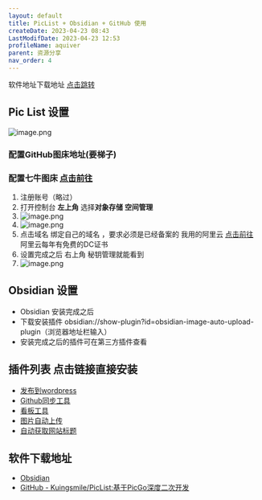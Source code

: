 ```yaml
---
layout: default
title: PicList + Obsidian + GitHub 使用
createDate: 2023-04-23 08:43
LastModifDate: 2023-04-23 12:53
profileName: aquiver
parent: 资源分享
nav_order: 4
---
```



软件地址下载地址 [点击跳转](#软件下载地址)
## Pic List 设置
![image.png](https://file.mbad.top/file/202304121036824.png)
### 配置GitHub图床地址(要梯子)

### 配置七牛图床 [点击前往](https://s.qiniu.com/EJvqiy)
1.  注册账号（略过）
2.  打开控制台 **左上角** 选择**对象存储**  **空间管理** 
3. ![image.png](https://file.mbad.top/file/202304121143640.png)
4. ![image.png](https://file.mbad.top/file/202304121149676.png)
5. 点击域名 绑定自己的域名 ，要求必须是已经备案的 我用的阿里云 [点击前往](https://www.aliyun.com/product/cas?userCode=9wju5uqa) 阿里云每年有免费的DC证书
6. 设置完成之后 右上角 秘钥管理就能看到
7. ![image.png](https://file.mbad.top/file/202304121158752.png)

## Obsidian 设置
-  Obsidian 安装完成之后
- 下载安装插件 obsidian://show-plugin?id=obsidian-image-auto-upload-plugin（浏览器地址栏输入）
-  安装完成之后的插件可在第三方插件查看
## 插件列表 点击链接直接安装
- [发布到wordpress](obsidian://show-plugin?id=obsidian-wordpress)
- [Github同步工具](obsidian://show-plugin?id=obsidian-git)
- [看板工具](obsidian://show-plugin?id=obsidian-kanban)
- [图片自动上传](obsidian://show-plugin?id=obsidian-image-auto-upload-plugin)
- [自动获取网站标题](obsidian://show-plugin?id=obsidian-auto-link-title)
## 软件下载地址 
- [Obsidian](https://obsidian.md/)
- [GitHub - Kuingsmile/PicList:基于PicGo深度二次开发](https://github.com/Kuingsmile/PicList)
